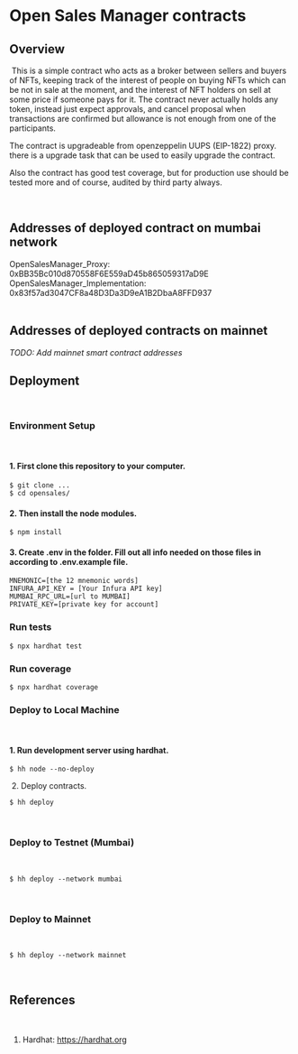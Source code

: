 # Open Sales Manager contracts

## Overview

​
This is a simple contract who acts as a broker between sellers and buyers of NFTs, keeping
track of the interest of people on buying NFTs which can be not in sale at the moment, and
the interest of NFT holders on sell at some price if someone pays for it. The contract never
actually holds any token, instead just expect approvals, and cancel proposal when transactions
are confirmed but allowance is not enough from one of the participants.

The contract is upgradeable from openzeppelin UUPS (EIP-1822) proxy. there is a upgrade task that
can be used to easily upgrade the contract.  
 
Also the contract has good test coverage, but for production use should be tested more and of course, audited by third party always.

&nbsp;

## Addresses of deployed contract on mumbai network

OpenSalesManager_Proxy: 0xBB35Bc010d870558F6E559aD45b865059317aD9E  
OpenSalesManager_Implementation: 0x83f57ad3047CF8a48D3Da3D9eA1B2DbaA8FFD937  
​

## Addresses of deployed contracts on mainnet

_TODO: Add mainnet smart contract addresses_
​

## Deployment

​

### Environment Setup

​

#### 1. First clone this repository to your computer.

```
$ git clone ...
$ cd opensales/
```

#### 2. Then install the node modules.

```
$ npm install
```

#### 3. Create .env in the folder. Fill out all info needed on those files in according to .env.example file.

```
MNEMONIC=[the 12 mnemonic words]
INFURA_API_KEY = [Your Infura API key]
MUMBAI_RPC_URL=[url to MUMBAI]
PRIVATE_KEY=[private key for account]
```

### Run tests

```
$ npx hardhat test
```

### Run coverage

```
$ npx hardhat coverage
```

### Deploy to Local Machine

&nbsp;

#### 1. Run development server using hardhat.

```
$ hh node --no-deploy
```

​ 2. Deploy contracts.

```
$ hh deploy
```

​

### Deploy to Testnet (Mumbai)

​

```
$ hh deploy --network mumbai
```

​

### Deploy to Mainnet

​

```
$ hh deploy --network mainnet
```

​

## References

​

1. Hardhat: https://hardhat.org
   ​

